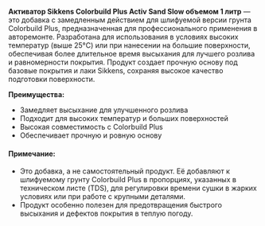 **Активатор Sikkens Colorbuild Plus Activ Sand Slow объемом 1 литр** — это добавка с замедленным действием для шлифуемой версии грунта Colorbuild Plus, предназначенная для профессионального применения в авторемонте. Разработана для использования в условиях высоких температур (выше 25°C) или при нанесении на большие поверхности, обеспечивая более длительное время высыхания для лучшего розлива и равномерности покрытия. Продукт создает прочную основу под базовые покрытия и лаки Sikkens, сохраняя высокое качество подготовки поверхности.

**Преимущества:**

- Замедляет высыхание для улучшенного розлива
- Подходит для высоких температур и больших поверхностей
- Высокая совместимость с Colorbuild Plus
- Обеспечивает прочную и ровную основу

#### Примечание:

- Это добавка, а не самостоятельный продукт. Её добавляют к шлифуемому грунту Colorbuild Plus в пропорциях, указанных в техническом листе (TDS), для регулировки времени сушки в жарких условиях или при работе с крупными деталями.
- Продукт особенно полезен для предотвращения быстрого высыхания и дефектов покрытия в теплую погоду.
